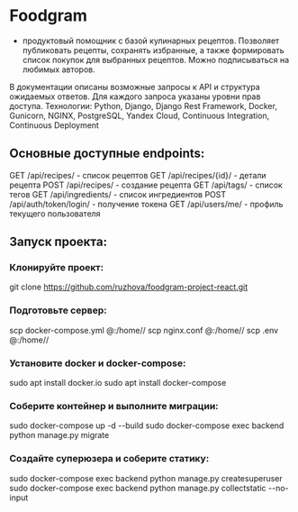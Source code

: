 # Foodgram
- продуктовый помощник с базой кулинарных рецептов. Позволяет публиковать рецепты, сохранять избранные, а также формировать список покупок для выбранных рецептов. Можно подписываться на любимых авторов.

В документации описаны возможные запросы к API и структура ожидаемых ответов. Для каждого запроса указаны уровни прав доступа.
Технологии:
Python, Django, Django Rest Framework, Docker, Gunicorn, NGINX, PostgreSQL, Yandex Cloud, Continuous Integration, Continuous Deployment

## Основные доступные endpoints:
GET /api/recipes/ - список рецептов
GET /api/recipes/{id}/ - детали рецепта
POST /api/recipes/ - создание рецепта
GET /api/tags/ - список тегов
GET /api/ingredients/ - список ингредиентов
POST /api/auth/token/login/ - получение токена
GET /api/users/me/ - профиль текущего пользователя


## Запуск проекта:

### Клонируйте проект:
git clone https://github.com/ruzhova/foodgram-project-react.git

### Подготовьте сервер:
scp docker-compose.yml <username>@<host>:/home/<username>/
scp nginx.conf <username>@<host>:/home/<username>/
scp .env <username>@<host>:/home/<username>/

### Установите docker и docker-compose:
sudo apt install docker.io 
sudo apt install docker-compose

### Соберите контейнер и выполните миграции:
sudo docker-compose up -d --build
sudo docker-compose exec backend python manage.py migrate

### Создайте суперюзера и соберите статику:
sudo docker-compose exec backend python manage.py createsuperuser
sudo docker-compose exec backend python manage.py collectstatic --no-input